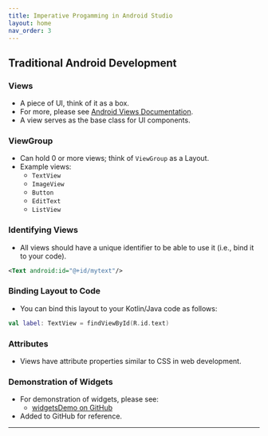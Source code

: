 ```yaml
---
title: Imperative Progamming in Android Studio
layout: home
nav_order: 3
---
```


## Traditional Android Development

### Views
- A piece of UI, think of it as a box.
- For more, please see [Android Views Documentation](https://developer.android.com/develop/ui/views/layout/declaring-layout).
- A view serves as the base class for UI components.

### ViewGroup
- Can hold 0 or more views; think of `ViewGroup` as a Layout.
- Example views:
  - `TextView`
  - `ImageView`
  - `Button`
  - `EditText`
  - `ListView`
  
### Identifying Views
- All views should have a unique identifier to be able to use it (i.e., bind it to your code).
  
```xml
<Text android:id="@+id/mytext"/>
```

### Binding Layout to Code
- You can bind this layout to your Kotlin/Java code as follows:
  
```kotlin
val label: TextView = findViewById(R.id.text)
```

### Attributes
- Views have attribute properties similar to CSS in web development.

### Demonstration of Widgets
- For demonstration of widgets, please see:
  - [widgetsDemo on GitHub](https://github.com/Mbialowas10/widgetsDemo)
- Added to GitHub for reference.

---